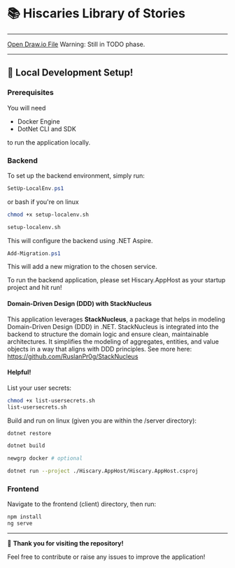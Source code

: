 # 📚 Hiscaries Library of Stories

---

[Open Draw.io File](https://drive.google.com/file/d/1YVpVJS43djNFkMbAwFCGF1CzXhPL_sf-/view?usp=sharing)
Warning: Still in TODO phase.

---

## 🚀 Local Development Setup!

### Prerequisites

You will need

- Docker Engine
- DotNet CLI and SDK

to run the application locally.

### Backend

To set up the backend environment, simply run:

```powershell
SetUp-LocalEnv.ps1
```

or bash if you're on linux

```bash
chmod +x setup-localenv.sh

setup-localenv.sh
```

This will configure the backend using .NET Aspire.

```powershell
Add-Migration.ps1
```

This will add a new migration to the chosen service.

To run the backend application, please set Hiscary.AppHost as your startup project and hit run!

#### Domain-Driven Design (DDD) with StackNucleus

This application leverages **StackNucleus**, a package that helps in modeling Domain-Driven Design (DDD) in .NET. StackNucleus is integrated into the backend to structure the domain logic and ensure clean, maintainable architectures. It simplifies the modeling of aggregates, entities, and value objects in a way that aligns with DDD principles.
See more here: https://github.com/RuslanPr0g/StackNucleus

#### Helpful!

List your user secrets:

```bash
chmod +x list-usersecrets.sh
list-usersecrets.sh
```

Build and run on linux (given you are within the /server directory):

```bash
dotnet restore

dotnet build

newgrp docker # optional

dotnet run --project ./Hiscary.AppHost/Hiscary.AppHost.csproj
```

### Frontend

Navigate to the frontend (client) directory, then run:

```bash
npm install
ng serve
```

---

🎉 **Thank you for visiting the repository!**

Feel free to contribute or raise any issues to improve the application!
